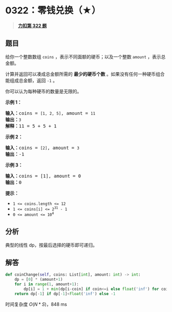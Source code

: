 # 0322：零钱兑换（★）


> <u>**[力扣第 322 题](https://leetcode.cn/problems/coin-change/)**</u>

## 题目

<p>给你一个整数数组 <code>coins</code> ，表示不同面额的硬币；以及一个整数 <code>amount</code> ，表示总金额。</p>

<p>计算并返回可以凑成总金额所需的 <strong>最少的硬币个数</strong> 。如果没有任何一种硬币组合能组成总金额，返回 <code>-1</code> 。</p>

<p>你可以认为每种硬币的数量是无限的。</p>



<p><strong>示例 1：</strong></p>

<pre>
<strong>输入：</strong>coins = <code>[1, 2, 5]</code>, amount = <code>11</code>
<strong>输出：</strong><code>3</code>
<strong>解释：</strong>11 = 5 + 5 + 1</pre>

<p><strong>示例 2：</strong></p>

<pre>
<strong>输入：</strong>coins = <code>[2]</code>, amount = <code>3</code>
<strong>输出：</strong>-1</pre>

<p><strong>示例 3：</strong></p>

<pre>
<strong>输入：</strong>coins = [1], amount = 0
<strong>输出：</strong>0
</pre>



<p><strong>提示：</strong></p>

<ul>
<li><code>1 &lt;= coins.length &lt;= 12</code></li>
<li><code>1 &lt;= coins[i] &lt;= 2<sup>31</sup> - 1</code></li>
<li><code>0 &lt;= amount &lt;= 10<sup>4</sup></code></li>
</ul>


## 分析

典型的线性 dp，按最后选择的硬币即可递归。

	
## 解答

```python
def coinChange(self, coins: List[int], amount: int) -> int:
    dp = [0] * (amount+1)
    for i in range(1, amount+1):
        dp[i] = 1 + min(dp[i-coin] if coin<=i else float('inf') for coin in coins)
    return dp[-1] if dp[-1]<float('inf') else -1
```
时间复杂度 $O(N*S)$，848 ms
